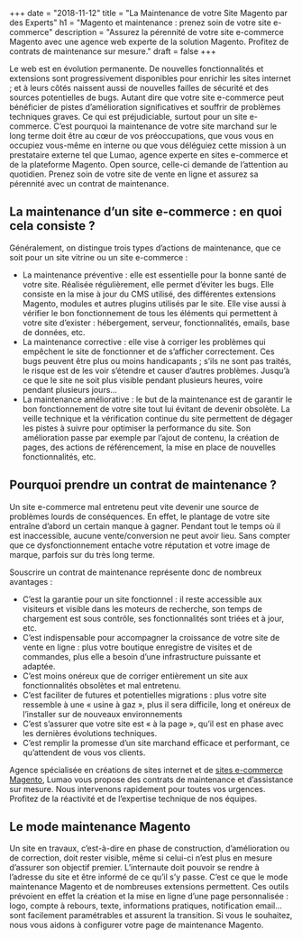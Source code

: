 +++
date = "2018-11-12"
title = "La Maintenance de votre Site Magento par des Experts"
h1 = "Magento et maintenance : prenez soin de votre site e-commerce"
description = "Assurez la pérennité de votre site e-commerce Magento avec une agence web experte de la solution Magento. Profitez de contrats de maintenance sur mesure."
draft = false
+++

Le web est en évolution permanente. De nouvelles fonctionnalités et extensions sont progressivement disponibles pour enrichir les sites internet ; et à leurs côtés naissent aussi de nouvelles failles de sécurité et des sources potentielles de bugs. Autant dire que votre site e-commerce peut bénéficier de pistes d’amélioration significatives et souffrir de problèmes techniques graves. Ce qui est préjudiciable, surtout pour un site e-commerce. C’est pourquoi la maintenance de votre site marchand sur le long terme doit être au cœur de vos préoccupations, que vous vous en occupiez vous-même en interne ou que vous déléguiez cette mission à un prestataire externe tel que Lumao, agence experte en sites e-commerce et de la plateforme Magento. Open source, celle-ci demande de l’attention au quotidien. Prenez soin de votre site de vente en ligne et assurez sa pérennité avec un contrat de maintenance.

## La maintenance d’un site e-commerce : en quoi cela consiste ?

Généralement, on distingue trois types d’actions de maintenance, que ce soit pour un site vitrine ou un site e-commerce :

-	La maintenance préventive : elle est essentielle pour la bonne santé de votre site. Réalisée régulièrement, elle permet d’éviter les bugs. Elle consiste en la mise à jour du CMS utilisé, des différentes extensions Magento, modules et autres plugins utilisés par le site. Elle vise aussi à vérifier le bon fonctionnement de tous les éléments qui permettent à votre site d’exister : hébergement, serveur, fonctionnalités, emails, base de données, etc.
-	La maintenance corrective : elle vise à corriger les problèmes qui empêchent le site de fonctionner et de s’afficher correctement. Ces bugs peuvent être plus ou moins handicapants ; s’ils ne sont pas traités, le risque est de les voir s’étendre et causer d’autres problèmes. Jusqu’à ce que le site ne soit plus visible pendant plusieurs heures, voire pendant plusieurs jours…
-	La maintenance améliorative : le but de la maintenance est de garantir le bon fonctionnement de votre site tout lui évitant de devenir obsolète. La veille technique et la vérification continue du site permettent de dégager les pistes à suivre pour optimiser la performance du site. Son amélioration passe par exemple par l’ajout de contenu, la création de pages, des actions de référencement, la mise en place de nouvelles fonctionnalités, etc.

## Pourquoi prendre un contrat de maintenance ?

Un site e-commerce mal entretenu peut vite devenir une source de problèmes lourds de conséquences. En effet, le plantage de votre site entraîne d’abord un certain manque à gagner. Pendant tout le temps où il est inaccessible, aucune vente/conversion ne peut avoir lieu. Sans compter que ce dysfonctionnement entache votre réputation et votre image de marque, parfois sur du très long terme.

Souscrire un contrat de maintenance représente donc de nombreux avantages :

-	C’est la garantie pour un site fonctionnel : il reste accessible aux visiteurs et visible dans les moteurs de recherche, son temps de chargement est sous contrôle, ses fonctionnalités sont triées et à jour, etc.
-	C’est indispensable pour accompagner la croissance de votre site de vente en ligne : plus votre boutique enregistre de visites et de commandes, plus elle a besoin d’une infrastructure puissante et adaptée.
-	C’est moins onéreux que de corriger entièrement un site aux fonctionnalités obsolètes et mal entretenu.
-	C’est faciliter de futures et potentielles migrations : plus votre site ressemble à une « usine à gaz », plus il sera difficile, long et onéreux de l’installer sur de nouveaux environnements
-	C’est s’assurer que votre site est « à la page », qu’il est en phase avec les dernières évolutions techniques.
-	C’est remplir la promesse d’un site marchand efficace et performant, ce qu’attendent de vous vos clients.

Agence spécialisée en créations de sites internet et de [sites e-commerce Magento](/ecommerce/cms/magento/), Lumao vous propose des contrats de maintenance et d’assistance sur mesure. Nous intervenons rapidement pour toutes vos urgences. Profitez de la réactivité et de l’expertise technique de nos équipes.

## Le mode maintenance Magento

Un site en travaux, c’est-à-dire en phase de construction, d’amélioration ou de correction, doit rester visible, même si celui-ci n’est plus en mesure d’assurer son objectif premier. L’internaute doit pouvoir se rendre à l’adresse du site et être informé de ce qu’il s’y passe. C’est ce que le mode maintenance Magento et de nombreuses extensions permettent. Ces outils prévoient en effet la création et la mise en ligne d’une page personnalisée : logo, compte à rebours, texte, informations pratiques, notification email… sont facilement paramétrables et assurent la transition. Si vous le souhaitez, nous vous aidons à configurer votre page de maintenance Magento.
